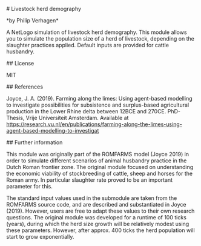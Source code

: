 \# Livestock herd demography



\*by Philip Verhagen\* 



A NetLogo simulation of livestock herd demography. This module allows you to simulate the population size of a herd of livestock, depending on the slaughter practices applied. Default inputs are provided for cattle husbandry.



\## License



MIT



\## References

Joyce, J. A. (2019). Farming along the limes: Using agent-based modelling to investigate possibilities for subsistence and surplus-based agricultural production in the Lower Rhine delta between 12BCE and 270CE. PhD-Thesis, Vrije Universiteit Amsterdam. Available at https://research.vu.nl/en/publications/farming-along-the-limes-using-agent-based-modelling-to-investigat



\## Further information



This module was originally part of the ROMFARMS model (Joyce 2019) in order to simulate different scenarios of animal husbandry practice in the Dutch Roman frontier zone. The original module focused on understanding the economic viability of stockbreeding of cattle, sheep and horses for the Roman army. In particular slaughter rate proved to be an important parameter for this.



The standard input values used in the submodule are taken from the ROMFARMS source code, and are described and substantiated in Joyce (2019). However, users are free to adapt these values to their own research questions. The original module was developed for a runtime of 100 ticks (years), during which the herd size growth will be relatively modest using these parameters. However, after approx. 400 ticks the herd population will start to grow exponentially.





